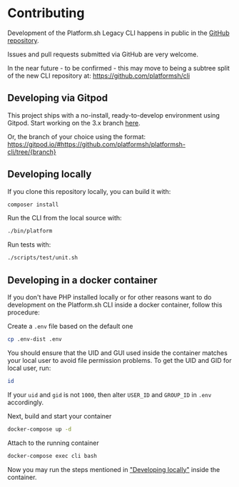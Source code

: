 # Contributing

Development of the Platform.sh Legacy CLI happens in public in the
[GitHub repository](https://github.com/platformsh/legacy-cli).

Issues and pull requests submitted via GitHub are very welcome.

In the near future - to be confirmed - this may move to being a subtree split
of the new CLI repository at: https://github.com/platformsh/cli

## Developing via Gitpod

This project ships with a no-install, ready-to-develop environment using Gitpod. Start working on the 3.x branch [here](https://gitpod.io/#https://github.com/platformsh/platformsh-cli/tree/3.x).

Or, the branch of your choice using the format: https://gitpod.io/#https://github.com/platformsh/platformsh-cli/tree/{branch}

## Developing locally

If you clone this repository locally, you can build it with:

```sh
composer install
```

Run the CLI from the local source with:

```sh
./bin/platform
```

Run tests with:

```sh
./scripts/test/unit.sh
```

## Developing in a docker container

If you don't have PHP installed locally or for other reasons want to do development on the
Platform.sh CLI inside a docker container, follow this procedure:

Create a `.env` file based on the default one

```sh
cp .env-dist .env
```

You should ensure that the UID and GUI used inside the container matches your local user to avoid file permission problems.
To get the UID and GID for local user, run:

```sh
id
```

If your `uid` and `gid` is not `1000`, then alter `USER_ID` and `GROUP_ID` in `.env` accordingly.


Next, build and start your container

```sh
docker-compose up -d
```

Attach to the running container

```sh
docker-compose exec cli bash
```

Now you may run the steps mentioned in ["Developing locally"](#Developing-locally) inside the container.
